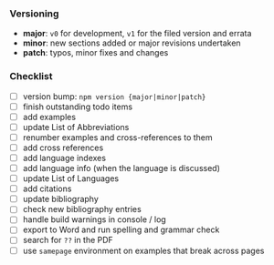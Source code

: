 ### Versioning
- **major**: `v0` for development, `v1` for the filed version and errata
- **minor**: new sections added or major revisions undertaken
- **patch**: typos, minor fixes and changes

### Checklist
- [ ] version bump: `npm version {major|minor|patch}`
- [ ] finish outstanding todo items
- [ ] add examples
- [ ] update List of Abbreviations
- [ ] renumber examples and cross-references to them
- [ ] add cross references
- [ ] add language indexes
- [ ] add language info (when the language is discussed)
- [ ] update List of Languages
- [ ] add citations
- [ ] update bibliography
- [ ] check new bibliography entries
- [ ] handle build warnings in console / log
- [ ] export to Word and run spelling and grammar check
- [ ] search for `??` in the PDF
- [ ] use `samepage` environment on examples that break across pages
